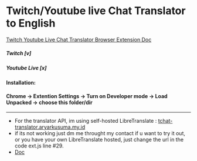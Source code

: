 # Twitch/Youtube live Chat Translator to English
[Twitch Youtube Live Chat Translator Browser Extension Doc](https://aryarkusuma.notion.site/Twitch-Youtube-Live-Chat-Translator-Browser-Extention-131bc9c14c2180868125cc4c38bcad92)

##### Twitch [v]
##### Youtube Live [x]

#### Installation:
#### Chrome -> Extention Settings -> Turn on Developer mode -> Load Unpacked -> choose this folder/dir
----
- For the translator API, im using self-hosted LibreTranslate : [tchat-translator.aryarkusuma.my.id](https://tchat-translator.aryarkusuma.my.id)
- if its not working just dm me throught my contact if u want to try it out, or you have your own LibreTranslate hosted, just change the url in the code ext.js line #29.
- [Doc](https://aryarkusuma.notion.site/Twitch-Youtube-Live-Chat-Translator-Browser-Extention-131bc9c14c2180868125cc4c38bcad92)

